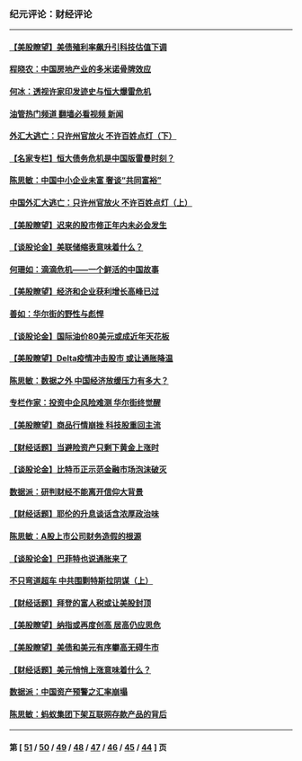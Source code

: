 ### 纪元评论：财经评论
---
#### [【美股瞭望】美债殖利率飙升引科技估值下调](../../pages/nsc1026/n13267775.md?10020330) 
#### [程晓农：中国房地产业的多米诺骨牌效应](../../pages/nsc1026/n13259673.md?10020330) 
#### [何冰：透视许家印发迹史与恒大爆雷危机](../../pages/nsc1026/n13253937.md?10020330) 
#### [油管热门频道 翻墙必看视频 新闻](ok?10020330)
#### [外汇大逃亡：只许州官放火 不许百姓点灯（下）](../../pages/nsc1026/n13245748.md?10020330) 
#### [【名家专栏】恒大债务危机是中国版雷曼时刻？](../../pages/nsc1026/n13242613.md?10020330) 
#### [陈思敏：中国中小企业未富 奢谈“共同富裕”](../../pages/nsc1026/n13241213.md?10020330) 
#### [中国外汇大逃亡：只许州官放火 不许百姓点灯（上）](../../pages/nsc1026/n13228773.md?10020330) 
#### [【美股瞭望】迟来的股市修正年内未必会发生](../../pages/nsc1026/n13223100.md?10020330) 
#### [【谈股论金】美联储缩表意味着什么？](../../pages/nsc1026/n13174610.md?10020330) 
#### [何珊如：滴滴危机——一个鲜活的中国故事](../../pages/nsc1026/n13151962.md?10020330) 
#### [【美股瞭望】经济和企业获利增长高峰已过](../../pages/nsc1026/n13134466.md?10020330) 
#### [善如：华尔街的野性与彪悍](../../pages/nsc1026/n13112664.md?10020330) 
#### [【谈股论金】国际油价80美元或成近年天花板](../../pages/nsc1026/n13108524.md?10020330) 
#### [【美股瞭望】Delta疫情冲击股市 或让通胀降温](../../pages/nsc1026/n13100297.md?10020330) 
#### [陈思敏：数据之外 中国经济放缓压力有多大？](../../pages/nsc1026/n13085576.md?10020330) 
#### [专栏作家：投资中企风险难测 华尔街终觉醒](../../pages/nsc1026/n13079366.md?10020330) 
#### [【美股瞭望】商品行情崩挫 科技股重回主流](../../pages/nsc1026/n13029798.md?10020330) 
#### [【财经话题】当避险资产只剩下黄金上涨时](../../pages/nsc1026/n12975626.md?10020330) 
#### [【谈股论金】比特币正示范金融市场泡沫破灭](../../pages/nsc1026/n12961769.md?10020330) 
#### [数据派：研判财经不能离开信仰大背景](../../pages/nsc1026/n12932684.md?10020330) 
#### [【财经话题】耶伦的升息谈话含浓厚政治味](../../pages/nsc1026/n12927299.md?10020330) 
#### [陈思敏：A股上市公司财务造假的根源](../../pages/nsc1026/n11229323.md?10020330) 
#### [【谈股论金】巴菲特也说通胀来了](../../pages/nsc1026/n12922463.md?10020330) 
#### [不只弯道超车 中共围剿特斯拉阴谋（上）](../../pages/nsc1026/n12919595.md?10020330) 
#### [【财经话题】拜登的富人税或让美股封顶](../../pages/nsc1026/n12899125.md?10020330) 
#### [【美股瞭望】纳指或再度创高 居高仍应思危](../../pages/nsc1026/n12878350.md?10020330) 
#### [【美股瞭望】美债和美元有序攀高无碍牛市](../../pages/nsc1026/n12844459.md?10020330) 
#### [【财经话题】美元悄悄上涨意味着什么？](../../pages/nsc1026/n12798222.md?10020330) 
#### [数据派：中国资产预警之汇率崩塌](../../pages/nsc1026/n12774242.md?10020330) 
#### [陈思敏：蚂蚁集团下架互联网存款产品的背后](../../pages/nsc1026/n12719862.md?10020330) 

---
#### 第 [ [51](./51.md?10020330) / [50](./50.md?10020330) / [49](./49.md?10020330) / [48](./48.md?10020330) / [47](./47.md?10020330) / [46](./46.md?10020330) / [45](./45.md?10020330) / [44](./44.md?10020330) ] 页
